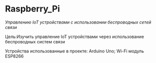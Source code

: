 # Raspberry_Pi
*Управлению IoT устройствами с использовании беспроводных сетей связи*
 
Цель:Изучить управление IoT устройствами через использование беспроводных систем связи

Устройства использованные в проекте: Arduino Uno; Wi-Fi модуль ESP8266 
